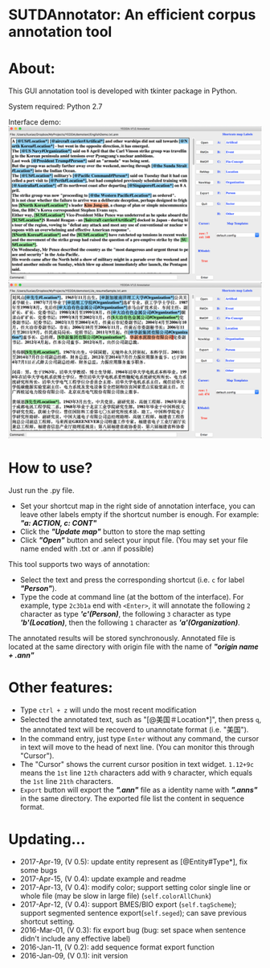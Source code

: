 SUTDAnnotator: An efficient corpus annotation tool
======

About:
====
This GUI annotation tool is developed with tkinter package in Python. 

System required: Python 2.7

Interface demo:
![alt text](https://github.com/jiesutd/AnnTool/blob/master/EnglishInterface.png "English Interface demo")
![alt text](https://github.com/jiesutd/AnnTool/blob/master/ChineseInterface.png "Chinese Interface demo")

How to use?
====
Just run the .py file.
* Set your shortcut map in the right side of annotation interface, you can leave other labels empty if the shortcut number is enough. For example: ***"a: ACTION, c: CONT"***
* Click the ***"Update map"*** button to store the map setting
* Click ***"Open"*** button and select your input file. (You may set your file name ended with .txt or .ann if possible)

This tool supports two ways of annotation:
* Select the text and press the corresponding shortcut (i.e. `c` for label ***"Person"***).
* Type the code at command line (at the bottom of the interface). For example, type `2c3b1a` end with `<Enter>`, it will annotate the following `2` character as type ***'c'(Person)***, the following `3` character as type ***'b'(Location)***, then the following `1` character as  ***'a'(Organization)***.

The annotated results will be stored synchronously. Annotated file is located at the same directory with origin file with the name of ***"origin name + .ann"***


Other features:
=====
* Type `ctrl + z` will undo  the most recent modification
* Selected the annotated text, such as "[@美国＃Location*]", then press `q`, the annotated text will be recoverd to unannotate format (i.e. "美国").
* In the command entry, just type `Enter` without any command, the cursor in text will move to the head of next line. (You can monitor this through "Cursor").
* The "Cursor" shows the current cursor position in text widget. `1.12+9c` means the `1st` line `12th` characters add with `9` character, which equals the `1st` line `21th` characters.
* `Export` button will export the ***".ann"*** file as a identity name with ***".anns"*** in the same directory. The exported file list the content in sequence format.


Updating...
====
* 2017-Apr-19, (V 0.5): update entity represent as [@Entity#Type*], fix some bugs
* 2017-Apr-15, (V 0.4): update example and readme
* 2017-Apr-13, (V 0.4): modify color; support setting color single line or whole file (may be slow in large file) (`self.colorAllChunk`)
* 2017-Apr-12, (V 0.4): support BMES/BIO export (`self.tagScheme`); support segmented sentence export(`self.seged`); can save previous shortcut setting.
* 2016-Mar-01, (V 0.3): fix export bug (bug: set space when sentence didn't include any effective label)
* 2016-Jan-11, (V 0.2): add sequence format export function
* 2016-Jan-09, (V 0.1): init version

